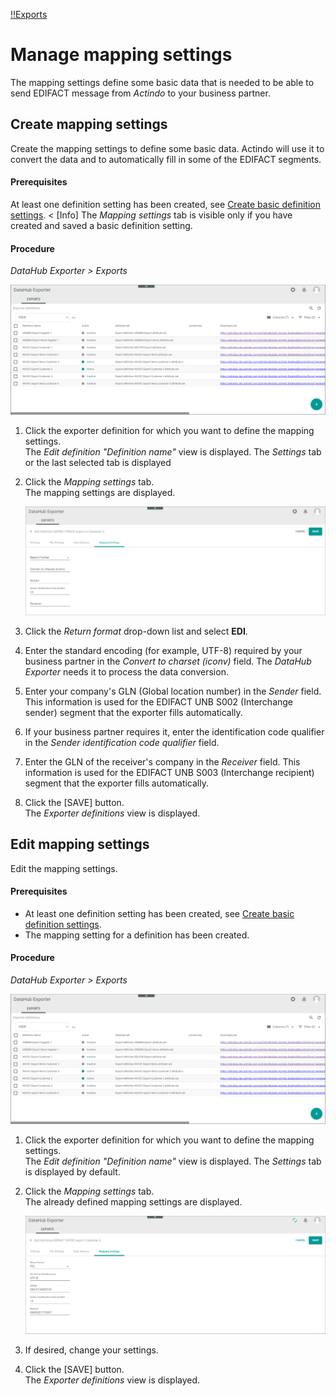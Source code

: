 [!!Exports](../UserInterface/01_Exports.md)

# Manage mapping settings

The mapping settings define some basic data that is needed to be able to send EDIFACT message from *Actindo* to your business partner.

## Create mapping settings

 Create the mapping settings to define some basic data. Actindo will use it to convert the data and to automatically fill in some of the EDIFACT segments.

#### Prerequisites

At least one definition setting has been created, see [Create basic definition settings](./01_ManageDefinitions.md#create-basic-definition-settings).
< [Info] The *Mapping settings* tab is visible only if you have created and saved a basic definition setting. 

#### Procedure

*DataHub Exporter > Exports*

![Export definitions](../../Assets/Screenshots/EDI/Operation/ExportDefinitions.png "[Export definitions]")

1. Click the exporter definition for which you want to define the mapping settings.   
    The *Edit definition "Definition name"* view is displayed. The *Settings* tab or the last selected tab is displayed

2. Click the *Mapping settings* tab.   
    The mapping settings are displayed.

    ![Mapping settings](../../Assets/Screenshots/EDI/Operation/MappingSettingsCreate.png "[Mapping settings]")

3. Click the *Return format* drop-down list and select **EDI**. 

4. Enter the standard encoding (for example, UTF-8) required by your business partner in the *Convert to charset (iconv)* field. The *DataHub Exporter* needs it to process the data conversion. 

5. Enter your company's GLN (Global location number) in the *Sender* field. This information is used for the EDIFACT UNB S002 (Interchange sender) segment that the exporter fills automatically.

6. If your business partner requires it, enter the identification code qualifier in the *Sender identification code qualifier* field. 

7. Enter the GLN of the receiver's company in the *Receiver* field. This information is used for the EDIFACT UNB S003 (Interchange recipient) segment that the exporter fills automatically.
  
8. Click the [SAVE] button.   
   The *Exporter definitions* view is displayed. 


## Edit mapping settings

Edit the mapping settings.

#### Prerequisites

- At least one definition setting has been created, see [Create basic definition settings](./01_ManageDefinitions.md#create-basic-definition-settings).
- The mapping setting for a definition has been created.

#### Procedure

*DataHub Exporter > Exports*

![Export definitions](../../Assets/Screenshots/EDI/Operation/ExportDefinitions.png "[Export definitions]")

1. Click the exporter definition for which you want to define the mapping settings.   
    The *Edit definition "Definition name"* view is displayed. The *Settings* tab is displayed by default.

2. Click the *Mapping settings* tab.   
    The already defined mapping settings are displayed.

    ![Mapping settings](../../Assets/Screenshots/EDI/Operation/MappingSettingsCreated.png "[Mapping settings]")

3. If desired, change your settings.

4. Click the [SAVE] button.   
   The *Exporter definitions* view is displayed. 

